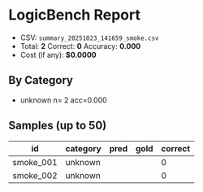 # LogicBench Report

- CSV: `summary_20251023_141659_smoke.csv`
- Total: **2**  Correct: **0**  Accuracy: **0.000**
- Cost (if any): **$0.0000**

## By Category
- unknown      n=  2 acc=0.000

## Samples (up to 50)

id | category | pred | gold | correct
---|---|---|---|---
smoke_001 | unknown |  |  | 0
smoke_002 | unknown |  |  | 0
